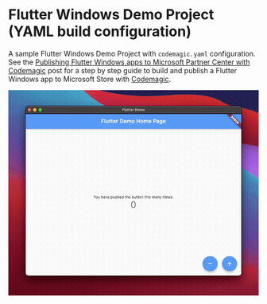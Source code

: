 # Flutter Windows Demo Project (YAML build configuration)

A sample Flutter Windows Demo Project with `codemagic.yaml` configuration. See the [Publishing Flutter Windows apps to Microsoft Partner Center with Codemagic](https://blog.codemagic.io/publishing-flutter-windows-apps/) post for a step by step guide to build and publish a Flutter Windows app to Microsoft Store with [Codemagic](https://codemagic.io/).

![](screenshots/keyboard-key-combo.gif)
